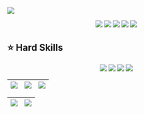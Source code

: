 <img align="left" src="https://komarev.com/ghpvc/?username=victor-welter&color=101E26"><br>

<div align="center">
  <!-- Work Links -->
  <a href="https://github.com/victor-welter" target="_blank"><img src="https://img.shields.io/badge/GitHub-100000?style=for-the-badge&logo=github&logoColor=white" target="_blank"></a>
  <a href="https://www.linkedin.com/in/victor-welter/" target="_blank"><img src="https://img.shields.io/badge/-LinkedIn-%230077B5?style=for-the-badge&logo=linkedin&logoColor=white" target="_blank"></a>
  <a href = "mailto:victor.welter@example.com"><img src="https://img.shields.io/badge/Gmail-D14836?style=for-the-badge&logo=gmail&logoColor=white"></a>
  <!-- Social Links -->
  <a href="https://instagram.com/victor-welter" target="_blank"><img src="https://img.shields.io/badge/-Instagram-%23E4405F?style=for-the-badge&logo=instagram&logoColor=white" target="_blank"></a>
  <a href="https://twitter.com/victor-welter" target="_blank"><img src="https://img.shields.io/badge/Twitter-1DA1F2?style=for-the-badge&logo=twitter&logoColor=white" target="_blank"></a>
</div>

## ⭐️ Hard Skills
<div align="center">
  <!-- Flutter --> <img src="https://img.shields.io/badge/Flutter-02569B?style=for-the-badge&logo=flutter&logoColor=white">
  <!-- Dart --> <img src="https://img.shields.io/badge/Dart-0175C2?style=for-the-badge&logo=dart&logoColor=white">
  <!-- C# --> <img src="https://img.shields.io/badge/C%23-239120?style=for-the-badge&logo=c-sharp&logoColor=white">
  <!-- Python --> <img src="https://img.shields.io/badge/Python-3776AB?style=for-the-badge&logo=python&logoColor=white">
  <br>
</div>

| ![](http://github-profile-summary-cards.vercel.app/api/cards/stats?username=victor-welter&theme=github_dark) | ![](http://github-profile-summary-cards.vercel.app/api/cards/repos-per-language?username=victor-welter&hide=Html&theme=github_dark) | ![](http://github-profile-summary-cards.vercel.app/api/cards/most-commit-language?username=victor-welter&theme=github_dark) |
| :-: | :-: | :-: |

| ![](http://github-profile-summary-cards.vercel.app/api/cards/profile-details?username=victor-welter&theme=github_dark) | ![](https://github-readme-streak-stats.herokuapp.com/?user=victor-welter&theme=github_dark&hide_border=true&date_format=M%20j%5B%2C%20Y%5D&background=1A1B27&stroke=35AFA3&ring=BF91F3&fire=BF91F3&currStreakNum=BF91F3&sideNums=BF91F3&currStreakLabel=BF91F3&sideLabels=BF91F3&dates=35AFA3) |
| :-: | :-: |
